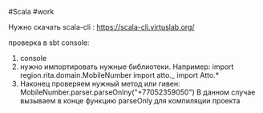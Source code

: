 #Scala 
#work 

Нужно скачать scala-cli :
https://scala-cli.virtuslab.org/


проверка в sbt console:
1. console
2. нужно импортировать нужные библиотеки. Например: 
import region.rita.domain.MobileNumber
import atto._
import Atto.*
3. Наконец проверяем нужный метод или гивен:
MobileNumber.parser.parseOnlny("+77052359050")
В данном случае вызываем в конце функцию parseOnly для компиляции проекта